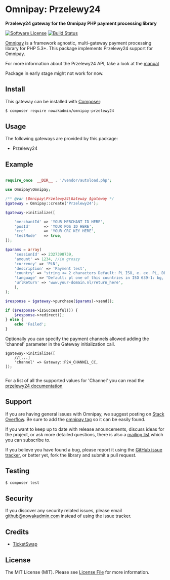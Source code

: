 # Omnipay: Przelewy24

**Przelewy24 gateway for the Omnipay PHP payment processing library**

[![Software License](https://img.shields.io/badge/license-MIT-brightgreen.svg?style=flat-square)](LICENSE.md)
[![Build Status](https://travis-ci.org/TicketSwap/omnipay-przelewy24.svg?branch=master)](https://travis-ci.org/TicketSwap/omnipay-przelewy24)

[Omnipay](https://github.com/thephpleague/omnipay) is a framework agnostic, multi-gateway payment
processing library for PHP 5.3+. This package implements Przelewy24 support for Omnipay.

For more information about the Przelewy24 API, take a look at the [manual](https://developers.przelewy24.pl/index.php?pl)

Package in early stage might not work for now.

## Install

This gateway can be installed with [Composer](https://getcomposer.org/):

``` bash
$ composer require nowakadmin/omnipay-przelewy24
```

## Usage

The following gateways are provided by this package:

 * Przelewy24

## Example

```php

require_once  __DIR__ . '/vendor/autoload.php';

use Omnipay\Omnipay;

/** @var \Omnipay\Przelewy24\Gateway $gateway */
$gateway = Omnipay::create('Przelewy24');

$gateway->initialize([

    'merchantId' => 'YOUR MERCHANT ID HERE',
    'posId'      => 'YOUR POS ID HERE',
    'crc'        => 'YOUR CRC KEY HERE',
    'testMode'   => true,
]);

$params = array(
    'sessionId' => 2327398739,
    'amount' => 1234, //in groszy
    'currency' => 'PLN',
    'description' => 'Payment test',
    'country' => "string <= 2 characters Default: PL ISO, e. ex. PL, DE etc. ",
    'language' => "Default: pl one of this countries in ISO 639-1: bg, cs, de, en, es, fr, hr, hu, it, nl, pl, pt, se, sk",
    'urlReturn' => 'www.your-domain.nl/return_here',
    ),
);

$response = $gateway->purchase($params)->send();

if ($response->isSuccessful()) {
    $response->redirect();
} else {
    echo 'Failed';
}
```

Optionally you can specify the payment channels allowed adding the 'channel' parameter in the Gateway
initialization call.

```
$gateway->initialize([
    //[...]
    'channel' => Gateway::P24_CHANNEL_CC,
]);
    
```

For a list of all the supported values for 'Channel' you can read the [przelewy24 documentation](https://developers.przelewy24.pl/index.php?pl)

## Support

If you are having general issues with Omnipay, we suggest posting on
[Stack Overflow](http://stackoverflow.com/). Be sure to add the
[omnipay tag](http://stackoverflow.com/questions/tagged/omnipay) so it can be easily found.

If you want to keep up to date with release anouncements, discuss ideas for the project,
or ask more detailed questions, there is also a [mailing list](https://groups.google.com/forum/#!forum/omnipay) which
you can subscribe to.

If you believe you have found a bug, please report it using the [GitHub issue tracker](https://github.com/ticketswap/omnipay-przelewy24/issues),
or better yet, fork the library and submit a pull request.

## Testing

``` bash
$ composer test
```

## Security

If you discover any security related issues, please email github@nowakadmin.com instead of using the issue tracker.

## Credits

- [TicketSwap](https://github.com/ticketswap)

## License

The MIT License (MIT). Please see [License File](LICENSE.md) for more information.
